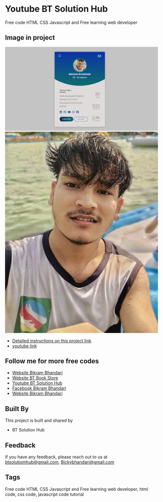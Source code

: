 
# Youtube BT Solution Hub

Free code HTML CSS Javascript and Free learning web developer 



## Image in project
![Alt text](img/screen.PNG "profile card") 
![Alt text](img/me.jpg "profile pic") 

- [Detailed instructions on this project link](https://youtu.be/yaVEwCBD69g?si=baQohcfoNZfXKZYa)
- [youtube link ](https://www.youtube.com/@BT_Solution_Hub)


## Follow me for more free codes

 - [Website Bikram Bhandari](https://bikrambhandari.netlify.app/)
 - [Website BT Book Store](https://btbookstore.netlify.app/)
 - [Youtube BT Solution Hub](https://www.youtube.com/@BT_Solution_Hub)
 - [Facebook Bikram Bhandari](https://www.facebook.com/BikramBhandari01)
 - [Website Bikram Bhandari](https://bikramb.netlify.app/)


## Built By

This project is built and shared by

- BT Solution Hub


## Feedback

If you have any feedback, please reach out to us at btsolutiomhub@gmail.com, Bickybhandari@gmail.com


## Tags

Free code HTML CSS Javascript and Free learning web developer, html code, css code, javascript code tutorial
